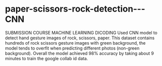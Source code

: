 # paper-scissors-rock-detection---CNN
SUBMISSION COURSE MACHINE LEARNING DICODING
Used CNN model to detect hand gesture images of rock, scissors, paper.
This dataset contains hundreds of rock scissors gesture images with green background, the model tends to overfit when predicting different photos (non-green background).
Overall the model achieved 98% accuracy by taking about 9 minutes to train the google collab id data.
